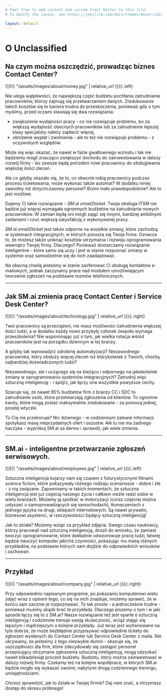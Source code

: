 ```yaml
---
# Feel free to add content and custom Front Matter to this file.
# To modify the layout, see https://jekyllrb.com/docs/themes/#overriding-theme-defaults

layout: default
---
```


# O Unclassified

## Na czym można oszczędzić, prowadząc biznes Contact Center?

![]({{ "/assets/images/about/money.jpg" | relative_url }}){:.left}

Nie ulega wątpliwości, że największą część budżetu pochłania zatrudnianie pracowników, którzy zajmują się przetwarzaniem danych. Zredukowanie takich kosztów się to bariera trudna do przeskoczenia, ponieważ gdy o tym myślimy, przed oczami stawiają się dwa rozwiązania:

* zwiększenie wydajności pracy - co nie rozwiązuje problemu, bo za większą wydajność obecnych pracowników lub za zatrudnienie lepszej klasy specjalisty należy zapłacić więcej,
* obniżenie wypłat i zwolnienia - ale to też nie rozwiązuje problemu - z oczywistych względów.

Może się więc okazać, że nawet w fazie gwałtownego wzrostu i tak nie będziemy mogli znacząco zwiększyć dochodu do zainwestowania w dalszy rozwój firmy - bo zawsze będą potrzebni nowi pracownicy do obsługiwania większej ilości zleceń.

Ale co gdyby okazało się, że to, co obecnie robią pracownicy podczas procesu ticketowania, może wykonać także automat? W dodatku mniej zawodny niż dotychczasowy personel? Brzmi mało prawdopodobnie? Ale to jest możliwe.

Dajemy Ci takie rozwiązanie - _SM.ai email2ticket_. Twoja obsługa ITSM nie będzie już więcej wymagała ogromnych budżetów na zatrudnianie nowych pracowników. W zamian będą oni mogli zająć się innymi, bardziej ambitnymi zadaniami i czuć większą satysfakcję z wykonywanej pracy.

_SM.ai email2ticket_ jest także odporne na wszelkie zmiany, które zachodzą w systemach integracyjnych, w których porusza się Twoja firma. Oznacza to, że możesz także uniknąć kosztów utrzymania i rozwoju oprogramowania wewnątrz Twojej firmy. Dlaczego? Ponieważ dostarczamy rozwiązanie inteligentne - które samo się uczy i jest w stanie rozpoznać zmiany w systemie oraz samodzielnie się do nich zaadaptować.

Na obecną chwilę jesteśmy w stanie zaoferować Ci obsługę kontaktów e-mailowych, jednak zaczynamy prace nad modułem umożliwiającym tworzenie zgłoszeń na podstawie rozmów telefonicznych.

---

## Jak SM.ai zmienia pracę Contact Center i Service Desk Center?

![]({{ "/assets/images/about/technology.jpg" | relative_url }}){:.right}

Twoi pracownicy są przeciążeni, nie masz możliwości zatrudnienia większej ilości ludzi, a w dodatku każdy nowo przybyły członek zespołu wymaga przeszkolenia? Nie wspominając już o tym, jak wielka rotacja wśród pracowników jest na porządku dziennym w tej branży.

A gdyby tak wprowadzić odrobinę automatyzacji?  Niezawodnego pracownika, który obsłuży więcej zleceń niż którykolwiek z Twoich, choćby najbardziej doświadczonych ludzi?

Niezawodnego, ale i uczącego się na bieżąco i odpornego na jakiekolwiek zmiany w oprogramowaniu systemów integracyjnych?  Zatrudnij więc sztuczną inteligencję - i spójrz, jak łączy ona wszystkie powyższe cechy.

Szacuje się, że nawet 95% budżetów firm z branży CC i SDC to zatrudnianie osób, które przetwarzają zgłoszenia od klientów. To ogromne kwoty, które mogą zostać maksymalnie zredukowane - za pomocą jednej, prostej wtyczki.

To Cię nie przekonuje?  Nic dziwnego - w codziennym zalewie informacji spotykasz masę nieprzydatnych ofert i oszustw. Ale tu nie ma żadnego haczyka - wypróbuj SM.ai za darmo i sprawdź, jak wiele zmienia.

---

## SM.ai - inteligentne przetwarzanie zgłoszeń serwisowych.

![]({{ "/assets/images/about/employees.jpg" | relative_url }}){:.left}

Sztuczna inteligencja kojarzy nam się czasem z futurystycznymi filmami science fiction, które pokazywały różnego rodzaju scenariusze - dobre i złe - z nią związane. Zapominamy w takich momentach, że sztuczna inteligencja jest już częścią naszego życia i całkiem nieźle radzi sobie w wielu branżach. Możemy ją spotkać w motoryzacji (coraz częściej można usłyszeć o samoprowadzących się samochodach), tłumaczeniach z jednego języka na drugi, sklepach internetowych. Są nawet prywatni, biznesowi asystenci, w rzeczywistości będący sztuczną inteligencją!

Jak to działa?  Możemy wziąć za przykład zdjęcia. Swego czasu naukowcy, którzy pracowali nad sztuczną inteligencją, doszli do wniosku, że zamiast tworzyć oprogramowanie, które dokładnie odwzorowuje pracę ludzi, łatwiej będzie nauczyć komputer jakichś czynności, pokazując mu masę różnych przykładów, na podstawie których sam dojdzie do odpowiednich wniosków i zachowań.

---

## Przykład

![]({{ "/assets/images/about/company.jpg" | relative_url }}){:.right}

Przy odpowiednio napisanym programie, po pokazaniu komputerowi wielu zdjęć wraz z opisem tego, co się na nich znajduje, możemy sprawić, że w końcu sam zacznie je rozpoznawać. To tak proste - a jednocześnie trudne - ponieważ musimy skądś brać te przykłady. Dlaczego piszemy o tym i w jaki sposób łączy się to z SM.ai? Nasze rozwiązanie też jest oparte o sztuczną inteligencję i codziennie trenuje swoją skuteczność, wciąż stając się lepszym i mądrzejszym o kolejne przykłady. Już teraz jest wytrenowane na tyle dobrze, że może bezbłędnie przypisywać odpowiednie tickety do zgłoszeń wysłanych do Contact Center lub Service Desk Center z maila. Nie ukrywamy, że jesteśmy z tego niezwykle dumni - okazuje się, że oszczędności dla firm, które zdecydowały się zastąpić personel przepisujący otrzymane zgłoszenia sztuczną inteligencją, mogą odzyskać nawet kilkadziesiąt procent budżetu. Budżetu, który można zainwestować w dalszy rozwój firmy. Czekamy też na kolejne współprace, w których SM.ai będzie mogło się wykazać swoimi, nabytymi drogą codziennego treningu, umiejętnościami.

Chcesz sprawdzić, jak to działa w Twojej firmie? Daj nam znać, a otrzymasz dostęp do okresu próbnego!
